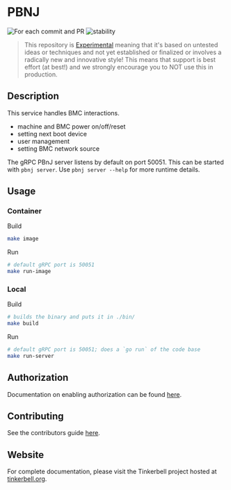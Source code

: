 # PBNJ

![For each commit and PR](https://github.com/tinkerbell/pbnj/workflows/For%20each%20commit%20and%20PR/badge.svg)
![stability](https://img.shields.io/badge/Stability-Experimental-red.svg)

> This repository is [Experimental](https://github.com/packethost/standards/blob/main/experimental-statement.md) meaning that it's based on untested ideas or techniques and not yet established or finalized or involves a radically new and innovative style!
> This means that support is best effort (at best!) and we strongly encourage you to NOT use this in production.

## Description

This service handles BMC interactions.

- machine and BMC power on/off/reset
- setting next boot device
- user management
- setting BMC network source

The gRPC PBnJ server listens by default on port 50051.
This can be started with `pbnj server`.
Use `pbnj server --help` for more runtime details.

## Usage

### Container

Build

```bash
make image
```

Run

```bash
# default gRPC port is 50051
make run-image
```

### Local

Build

```bash
# builds the binary and puts it in ./bin/
make build
```

Run

```bash
# default gRPC port is 50051; does a `go run` of the code base
make run-server
```

## Authorization

Documentation on enabling authorization can be found [here](docs/Authorization.md).

## Contributing

See the contributors guide [here](CONTRIBUTING.md).

## Website

For complete documentation, please visit the Tinkerbell project hosted at [tinkerbell.org](https://tinkerbell.org).
